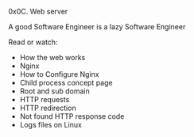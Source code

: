 0x0C. Web server

A good Software Engineer is a lazy Software Engineer

Read or watch:
- How the web works
- Nginx
- How to Configure Nginx
- Child process concept page
- Root and sub domain
- HTTP requests
- HTTP redirection
- Not found HTTP response code
- Logs files on Linux
